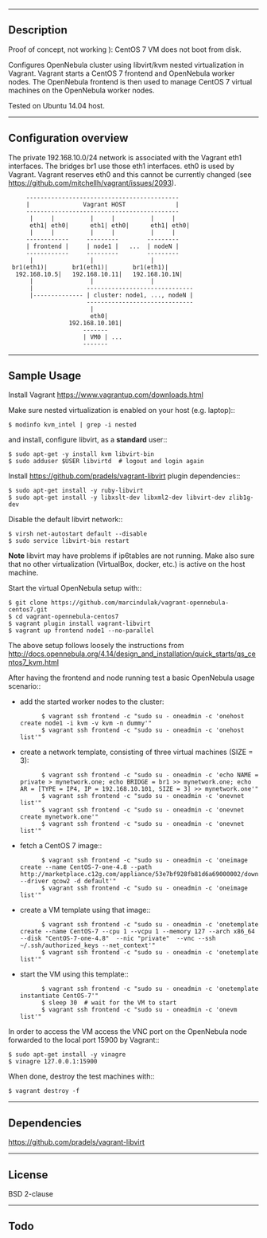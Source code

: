 -----------
Description
-----------

Proof of concept, not working ): CentOS 7 VM does not boot from disk.

Configures OpenNebula cluster using libvirt/kvm nested virtualization in Vagrant.
Vagrant starts a CentOS 7 frontend and OpenNebula worker nodes. The OpenNebula frontend
is then used to manage CentOS 7 virtual machines on the OpenNebula worker nodes.

Tested on Ubuntu 14.04 host.


----------------------
Configuration overview
----------------------

The private 192.168.10.0/24 network is associated with the Vagrant eth1 interfaces.
The bridges br1 use those eth1 interfaces. eth0 is used by Vagrant.
Vagrant reserves eth0 and this cannot be currently changed
(see https://github.com/mitchellh/vagrant/issues/2093).

		 -------------------------------------------
		 |               Vagrant HOST              |
		 -------------------------------------------
		  |     |          |     |          |     |
	      eth1| eth0|      eth1| eth0|      eth1| eth0|
		  |     |          |     |          |     |
		 ------------     ---------        ---------
		 | frontend |     | node1 |   ...  | nodeN |
		 ------------     ---------        ---------
		  |                |                |
	 br1(eth1)|       br1(eth1)|       br1(eth1)|
      192.168.10.5|   192.168.10.11|   192.168.10.1N|
		  |                |                |
		  |               ------------------------------
		  |-------------- | cluster: node1, ..., nodeN |
        				  ------------------------------
        				   |
			               eth0|
		             192.168.10.101|
				         -------
				         | VM0 | ...
				         -------


------------
Sample Usage
------------

Install Vagrant https://www.vagrantup.com/downloads.html

Make sure nested virtualization is enabled on your host (e.g. laptop)::

	$ modinfo kvm_intel | grep -i nested

and install, configure libvirt, as a **standard** user::

	$ sudo apt-get -y install kvm libvirt-bin
	$ sudo adduser $USER libvirtd  # logout and login again

Install https://github.com/pradels/vagrant-libvirt plugin dependencies::

	$ sudo apt-get install -y ruby-libvirt
	$ sudo apt-get install -y libxslt-dev libxml2-dev libvirt-dev zlib1g-dev

Disable the default libvirt network::

	$ virsh net-autostart default --disable
	$ sudo service libvirt-bin restart

**Note** libvirt may have problems if ip6tables are not running.
Make also sure that no other virtualization (VirtualBox, docker, etc.)
is active on the host machine.

Start the virtual OpenNebula setup with::

	$ git clone https://github.com/marcindulak/vagrant-opennebula-centos7.git
	$ cd vagrant-opennebula-centos7
	$ vagrant plugin install vagrant-libvirt
	$ vagrant up frontend node1 --no-parallel

The above setup follows loosely the instructions from
http://docs.opennebula.org/4.14/design_and_installation/quick_starts/qs_centos7_kvm.html

After having the frontend and node running test a basic OpenNebula usage scenario::

- add the started worker nodes to the cluster:

        	$ vagrant ssh frontend -c "sudo su - oneadmin -c 'onehost create node1 -i kvm -v kvm -n dummy'"
        	$ vagrant ssh frontend -c "sudo su - oneadmin -c 'onehost list'"

- create a network template, consisting of three virtual machines (SIZE = 3):

        	$ vagrant ssh frontend -c "sudo su - oneadmin -c 'echo NAME = private > mynetwork.one; echo BRIDGE = br1 >> mynetwork.one; echo AR = [TYPE = IP4, IP = 192.168.10.101, SIZE = 3] >> mynetwork.one'"
	        $ vagrant ssh frontend -c "sudo su - oneadmin -c 'onevnet list'"
 	        $ vagrant ssh frontend -c "sudo su - oneadmin -c 'onevnet create mynetwork.one'"
	        $ vagrant ssh frontend -c "sudo su - oneadmin -c 'onevnet list'"

- fetch a CentOS 7 image::

        	$ vagrant ssh frontend -c "sudo su - oneadmin -c 'oneimage create --name CentOS-7-one-4.8 --path http://marketplace.c12g.com/appliance/53e7bf928fb81d6a69000002/download --driver qcow2 -d default'"
        	$ vagrant ssh frontend -c "sudo su - oneadmin -c 'oneimage list'"

- create a VM template using that image::

        	$ vagrant ssh frontend -c "sudo su - oneadmin -c 'onetemplate create --name CentOS-7 --cpu 1 --vcpu 1 --memory 127 --arch x86_64 --disk "CentOS-7-one-4.8"  --nic "private"  --vnc --ssh ~/.ssh/authorized_keys --net_context'"
        	$ vagrant ssh frontend -c "sudo su - oneadmin -c 'onetemplate list'"

- start the VM using this template::

        	$ vagrant ssh frontend -c "sudo su - oneadmin -c 'onetemplate instantiate CentOS-7'"
         	$ sleep 30  # wait for the VM to start
	        $ vagrant ssh frontend -c "sudo su - oneadmin -c 'onevm list'"

In order to access the VM access the VNC port on the OpenNebula node
forwarded to the local port 15900 by Vagrant::

	$ sudo apt-get install -y vinagre
	$ vinagre 127.0.0.1:15900

When done, destroy the test machines with::

	$ vagrant destroy -f


------------
Dependencies
------------

https://github.com/pradels/vagrant-libvirt


-------
License
-------

BSD 2-clause


----
Todo
----
